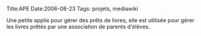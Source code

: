 Title:APE
Date:2006-08-23
Tags: projets,  mediawiki

Une petite applie pour gérer des prêts de livres, elle est utilisée pour
gérer les livres prêtés par une association de parents d'élèves.


